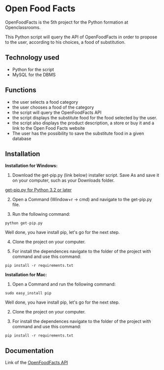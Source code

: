 # Open Food Facts #

OpenFoodFacts is the 5th project for the Python formation at Openclassrooms.

This Python script will query the API of OpenFoodFacts in order to propose to the user, according to his choices, a food of substitution.

## Technology used ##

* Python for the script
* MySQL for the DBMS

## Functions ##

* the user selects a food category
* the user chooses a food of the category
* the script will query the OpenFoodFacts API
* the script displays the substitute food for the food selected by the user.
* the script also displays the product description, a store or buy it and a link to the Open Food Facts website
* The user has the possibility to save the substitute food in a given database

## Installation ##

**Installation for Windows:**

1. Download the get-pip.py (link below) installer script. Save As and save it on your computer, such as your Downloads folder.

[get-pip.py for Python 3.2 or later](
https://bootstrap.pypa.io/3.2/get-pip.py)

2. Open a Command (Window+r -> cmd) and navigate to the get-pip.py file.

3. Run the following command:

`python get-pip.py`

Well done, you have install pip, let's go for the next step.

4. Clone the project on your computer.

5. For install the dependences navigate to the folder of the project with command and use this command:

`pip install -r requirements.txt`

**Installation for Mac:**

1. Open a Command and run the following command:

`sudo easy_install pip`

Well done, you have install pip, let's go for the next step.

2. Clone the project on your computer.

3. For install the dependences navigate to the folder of the project with command and use this command:

`pip install -r requirements.txt`

## Documentation ##

Link of the
[OpenFoodFacts API](https://en.wiki.openfoodfacts.org/API)
